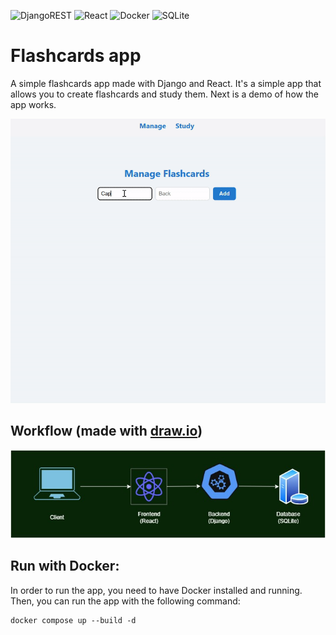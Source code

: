 ![DjangoREST](https://img.shields.io/badge/DJANGO-REST-ff1709?style=for-the-badge&logo=django&logoColor=white&color=ff1709&labelColor=gray) ![React](https://img.shields.io/badge/react-%2320232a.svg?style=for-the-badge&logo=react&logoColor=%2361DAFB) ![Docker](https://img.shields.io/badge/docker-%230db7ed.svg?style=for-the-badge&logo=docker&logoColor=white) ![SQLite](https://img.shields.io/badge/SQLite-07405E?style=for-the-badge&logo=sqlite&logoColor=white)

# Flashcards app

A simple flashcards app made with Django and React. It's a simple app that allows you to create flashcards and study them. Next is a demo of how the app works.

![flashcard app animation](flashcardsapp.gif "app demo")

## Workflow (made with [draw.io](https://app.diagrams.net/))

![flashcard app diagram](flashcardsapp.jpg "App Workflow")

## Run with Docker:

In order to run the app, you need to have Docker installed and running. Then, you can run the app with the following command:

```
docker compose up --build -d
```